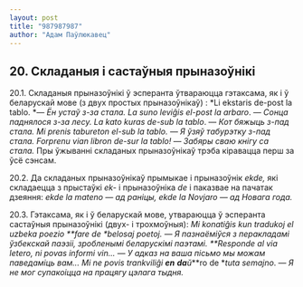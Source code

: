 ```yaml
---
layout: post
title: "987987987"
author: "Адам Паўлюкавец"
---
```



## 20. Складаныя і састаўныя прыназоўнікі

20.1. Складаныя прыназоўнікі ў эсперанта ўтвараюцца гэтаксама, як і ў
беларускай мове (з двух простых прыназоўнікаў) : *Li ekstaris de-post
la tablo. *— *Ён устаў з-за стала. La suno leviĝis el-post la arbaro*. —
*Сонца паднялося з-за лесу. La kato kuras de-sub la tablo*. — *Кот
бяжыць з-пад стала. Mi prenis tabureton el-sub la tablo. — Я ўзяў
табурэтку з-пад стала. Forprenu vian libron de-sur la tablo!* —
*Забяры сваю кнігу са стала.* Пры ўжыванні складаных прыназоўнікаў
трэба кіравацца перш за ўсё сэнсам.

20.2. Да складаных прыназоўнікаў прымыкае і прыназоўнік *ekde,* які
складаецца з прыстаўкі *ek-* і прыназоўніка *de* і паказвае на
пачатак дзеяння: *ekde la mateno* — *ад раніцы, ekde la Novjaro* —
*ад Новага года.*

20.3. Гэтаксама, як і ў беларускай мове, утвараюцца ў эсперанта
састаўныя прыназоўнікі (двух- і трохмоўныя): *Mi konatiĝis kun
tradukoj el uzbeka poezio **fare de **belosaj poetoj*. — *Я пазнаёміўся
з перакладамі ўзбекскай паэзіі, зробленымі беларускімі паэтамі.
**Responde al **via letero, ni povas informi vin*... — *У адказ на ваша
пісьмо мы можам паведаміць вам... Mi ne povis trankviliĝi **en****
****da****ŭ****ro de **tuta semajno*. — *Я не мог супакоіцца на працягу
цэлага тыдня.*

